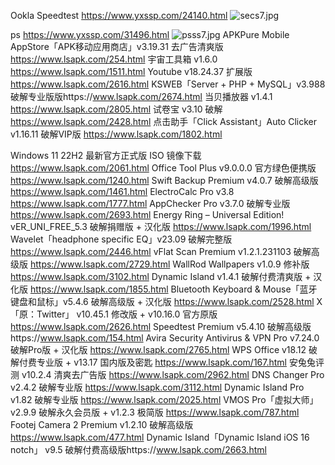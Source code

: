 Ookla Speedtest
https://www.yxssp.com/24140.html
![secs7.jpg](https://github.com/user-attachments/assets/c4c99a79-c876-49c6-a473-665eb92be2f8)

ps
https://www.yxssp.com/31496.html
![psss7.jpg](https://github.com/user-attachments/assets/5b8321a7-f613-4787-bf7b-6fa8e137fc47)
APKPure Mobile AppStore「APK移动应用商店」v3.19.31 去广告清爽版
https://www.lsapk.com/254.html
宇宙工具箱 v1.6.0
https://www.lsapk.com/1511.html
Youtube v18.24.37 扩展版
https://www.lsapk.com/2616.html
KSWEB「Server + PHP + MySQL」v3.988 破解专业版版https://www.lsapk.com/2674.html
当贝播放器 v1.4.1
https://www.lsapk.com/2805.html
试卷宝 v3.10 破解
https://www.lsapk.com/2428.html
点击助手「Click Assistant」Auto Clicker v1.16.11 破解VIP版
https://www.lsapk.com/1802.html

Windows 11 22H2 最新官方正式版 ISO 镜像下载
https://www.lsapk.com/2061.html
Office Tool Plus v9.0.0.0 官方绿色便携版
https://www.lsapk.com/1240.html
Swift Backup Premium v4.0.7 破解高级版
https://www.lsapk.com/1461.html
ElectroCalc Pro v3.8
https://www.lsapk.com/1777.html
AppChecker Pro v3.7.0 破解专业版
https://www.lsapk.com/2693.html
Energy Ring – Universal Edition! vER_UNI_FREE_5.3 破解捐赠版 + 汉化版
https://www.lsapk.com/1996.html
Wavelet「headphone specific EQ」v23.09 破解完整版
https://www.lsapk.com/2446.html
vFlat Scan Premium v1.2.1.231103 破解高级版
https://www.lsapk.com/2729.html
WallRod Wallpapers v1.0.9 修补版
https://www.lsapk.com/3102.html
Dynamic Island v1.4.1 破解付费清爽版 + 汉化版
https://www.lsapk.com/1855.html
Bluetooth Keyboard & Mouse「蓝牙键盘和鼠标」v5.4.6 破解高级版 + 汉化版
https://www.lsapk.com/2528.html
X 「原：Twitter」 v10.45.1 修改版 + v10.16.0 官方原版
https://www.lsapk.com/2626.html
Speedtest Premium v5.4.10 破解高级版https://www.lsapk.com/154.html
Avira Security Antivirus & VPN Pro v7.24.0 破解Pro版 + 汉化版
https://www.lsapk.com/2765.html
WPS Office v18.12 破解付费专业版 + v13.17 国内版及密匙
https://www.lsapk.com/167.html
安兔兔评测 v10.2.4 清爽去广告版
https://www.lsapk.com/2962.html
DNS Changer Pro v2.4.2 破解专业版
https://www.lsapk.com/3112.html
Dynamic Island Pro v1.82 破解专业版
https://www.lsapk.com/2025.html
VMOS Pro「虚拟大师」v2.9.9 破解永久会员版 + v1.2.3 极简版
https://www.lsapk.com/787.html
Footej Camera 2 Premium v1.2.10 破解高级版
https://www.lsapk.com/477.html
Dynamic Island「Dynamic Island iOS 16 notch」 v9.5 破解付费高级版https://www.lsapk.com/2663.html